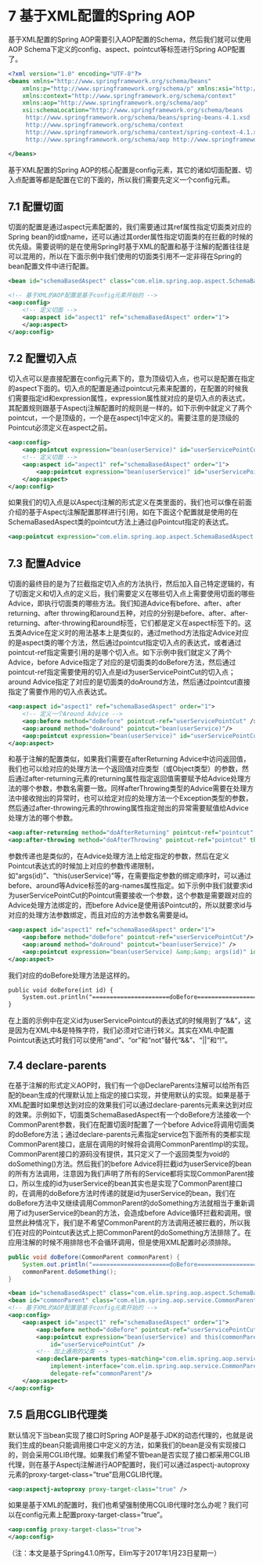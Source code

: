 # 7 基于XML配置的Spring AOP
基于XML配置的Spring AOP需要引入AOP配置的Schema，然后我们就可以使用AOP Schema下定义的config、aspect、pointcut等标签进行Spring AOP配置了。
```xml
<?xml version="1.0" encoding="UTF-8"?>
<beans xmlns="http://www.springframework.org/schema/beans"
	xmlns:p="http://www.springframework.org/schema/p" xmlns:xsi="http://www.w3.org/2001/XMLSchema-instance"
	xmlns:context="http://www.springframework.org/schema/context"
	xmlns:aop="http://www.springframework.org/schema/aop"
	xsi:schemaLocation="http://www.springframework.org/schema/beans
     http://www.springframework.org/schema/beans/spring-beans-4.1.xsd
     http://www.springframework.org/schema/context
     http://www.springframework.org/schema/context/spring-context-4.1.xsd
     http://www.springframework.org/schema/aop http://www.springframework.org/schema/aop/spring-aop-4.1.xsd">

</beans>
```
基于XML配置的Spring AOP的核心配置是config元素，其它的诸如切面配置、切入点配置等都是配置在它的下面的，所以我们需要先定义一个config元素。

## 7.1 配置切面
切面的配置是通过aspect元素配置的，我们需要通过其ref属性指定切面类对应的Spring bean的id或name，还可以通过其order属性指定切面类的在拦截的时候的优先级。需要说明的是在使用Spring时基于XML的配置和基于注解的配置往往是可以混用的，所以在下面示例中我们使用的切面类引用不一定非得在Spring的bean配置文件中进行配置。
```xml
<bean id="schemaBasedAspect" class="com.elim.spring.aop.aspect.SchemaBasedAspect"/>

<!-- 基于XML的AOP配置是基于config元素开始的 -->
<aop:config>
	<!-- 定义切面 -->
	<aop:aspect id="aspect1" ref="schemaBasedAspect" order="1">
	</aop:aspect>
</aop:config>
```
## 7.2 配置切入点
切入点可以是直接配置在config元素下的，意为顶级切入点，也可以是配置在指定的aspect下面的。切入点的配置是通过pointcut元素来配置的，在配置的时候我们需要指定id和expression属性，expression属性就对应的是切入点的表达式，其配置规则跟基于Aspectj注解配置时的规则是一样的。如下示例中就定义了两个pointcut，一个是顶级的，一个是在aspectj1中定义的。需要注意的是顶级的Pointcut必须定义在aspect之前。
```xml
<aop:config>
	<aop:pointcut expression="bean(userService)" id="userServicePointCut2"/>
	<!-- 定义切面 -->
	<aop:aspect id="aspect1" ref="schemaBasedAspect" order="1">
		<aop:pointcut expression="bean(userService)" id="userServicePointCut"/>
	</aop:aspect>
</aop:config>
```

如果我们的切入点是以Aspectj注解的形式定义在类里面的，我们也可以像在前面介绍的基于Aspectj注解配置那样进行引用，如在下面这个配置就是使用的在SchemaBasedAspect类的pointcut方法上通过@Pointcut指定的表达式。
```xml
<aop:pointcut expression="com.elim.spring.aop.aspect.SchemaBasedAspect.pointcut()" id="pointcut"/>
```

## 7.3 配置Advice
切面的最终目的是为了拦截指定切入点的方法执行，然后加入自己特定逻辑的，有了切面定义和切入点的定义后，我们需要定义在哪些切入点上需要使用切面的哪些Advice，即执行切面类的哪些方法。我们知道Advice有before、after、after returning、after throwing和around五种，对应的分别是before、after、after-returning、after-throwing和around标签，它们都是定义在aspect标签下的。这五类Advice在定义时的用法基本上是类似的，通过method方法指定Advice对应的是aspect类的哪个方法，然后通过pointcut指定切入点的表达式，或者通过pointcut-ref指定需要引用的是哪个切入点。如下示例中我们就定义了两个Advice，before Advice指定了对应的是切面类的doBefore方法，然后通过pointcut-ref指定需要使用的切入点是id为userServicePointCut的切入点；around Advice指定了对应的是切面类的doAround方法，然后通过pointcut直接指定了需要作用的切入点表达式。
```xml
<aop:aspect id="aspect1" ref="schemaBasedAspect" order="1">
	<!-- 定义一个Around Advice -->
	<aop:before method="doBefore" pointcut-ref="userServicePointCut" />
	<aop:around method="doAround" pointcut="bean(userService)"/>
	<aop:pointcut expression="bean(userService)" id="userServicePointCut"/>
</aop:aspect>
```

和基于注解的配置类似，如果我们需要在afterReturning Advice中访问返回值，我们也可以给对应的处理方法一个返回值对应类型（或Object类型）的参数，然后通过after-returning元素的returning属性指定返回值需要赋予给Advice处理方法的哪个参数，参数名需要一致。同样afterThrowing类型的Advice需要在处理方法中接收抛出的异常时，也可以给定对应的处理方法一个Exception类型的参数，然后通过after-throwing元素的throwing属性指定抛出的异常需要赋值给Advice处理方法的哪个参数。
```xml
<aop:after-returning method="doAfterReturning" pointcut-ref="pointcut" returning="returnValue"/>
<aop:after-throwing method="doAfterThrowing" pointcut-ref="pointcut" throwing="ex"/>
```

参数传递也是类似的，在Advice处理方法上给定指定的参数，然后在定义Pointcut表达式的时候加上对应的参数传递限制，如“args(id)”、“this(userService)”等，在需要指定参数的绑定顺序时，可以通过before、around等Advice标签的arg-names属性指定。如下示例中我们就要求id为userServicePointCut的Pointcut需要接收一个参数，这个参数是需要跟对应的Advice处理方法绑定的，而before Advice是使用该Pointcut的，所以就要求id与对应的处理方法参数绑定，而且对应的方法参数名需要是id。
```xml
<aop:aspect id="aspect1" ref="schemaBasedAspect" order="1">
	<aop:before method="doBefore" pointcut-ref="userServicePointCut"/>
	<aop:around method="doAround" pointcut="bean(userService)" />
	<aop:pointcut expression="bean(userService) &amp;&amp; args(id)" id="userServicePointCut"/>
</aop:aspect>
```
我们对应的doBefore处理方法是这样的。
```xml
public void doBefore(int id) {
	System.out.println("======================doBefore======================" + id);
}
```

在上面的示例中在定义id为userServicePointcut的表达式的时候用到了“&amp;&amp;”，这是因为在XML中&是特殊字符，我们必须对它进行转义。其实在XML中配置Pointcut表达式时我们可以使用“and”、“or”和“not”替代“&&”、“||”和“!”。

## 7.4 declare-parents
在基于注解的形式定义AOP时，我们有一个@DeclareParents注解可以给所有匹配的bean生成的代理默认加上指定的接口实现，并使用默认的实现。如果是基于XML配置时如果想达到对应的效果我们可以通过declare-parents元素来达到对应的效果。示例如下，切面类SchemaBasedAspect有一个doBefore方法接收一个CommonParent参数，我们在配置切面时配置了一个before Advice将调用切面类的doBefore方法；通过declare-parents元素指定service包下面所有的类都实现CommonParent接口，底层在调用的时候将会调用CommonParentImpl的实现。CommonParent接口的源码没有提供，其只定义了一个返回类型为void的doSomething()方法。然后我们的before Advice将拦截id为userService的bean的所有方法调用，注意因为我们声明了所有的Service都将实现CommonParent接口，所以生成的id为userService的bean其实也是实现了CommonParent接口的，在调用的doBefore方法时传递的就是id为userService的bean，我们在doBefore方法中又继续调用CommonParent的doSomething方法就相当于重新调用了id为userService的bean的方法，会造成before Advice循环拦截和调用。很显然此种情况下，我们是不希望CommonParent的方法调用还被拦截的，所以我们在对应的Pointcut表达式上把CommonParent的doSomething方法排除了。在应用注解的时候不用排除也不会循环调用，但是使用XML配置时必须排除。
```java
public void doBefore(CommonParent commonParent) {
	System.out.println("======================doBefore======================");
	commonParent.doSomething();
}
```
```xml
<bean id="schemaBasedAspect" class="com.elim.spring.aop.aspect.SchemaBasedAspect" />
<bean id="commonParent" class="com.elim.spring.aop.service.CommonParentImpl" />
<!-- 基于XML的AOP配置是基于config元素开始的 -->
<aop:config>
	<aop:aspect id="aspect1" ref="schemaBasedAspect" order="1">
		<aop:before method="doBefore" pointcut-ref="userServicePointCut" />
		<aop:pointcut expression="bean(userService) and this(commonParent) and !execution(void com.elim.spring.aop.service.CommonParent.doSomething())"
			id="userServicePointCut" />
		<!-- 加上通用的父类 -->
		<aop:declare-parents types-matching="com.elim.spring.aop.service..*"
			implement-interface="com.elim.spring.aop.service.CommonParent"
			delegate-ref="commonParent"/>
	</aop:aspect>
</aop:config>
```
## 7.5 启用CGLIB代理类
默认情况下当bean实现了接口时Spring AOP是基于JDK的动态代理的，也就是说我们生成的bean只能调用接口中定义的方法，如果我们的bean是没有实现接口的，则会采用CGLIB代理。如果我们希望不管bean是否实现了接口都采用CGLIB代理，则在基于Aspectj注解进行AOP配置时，我们可以通过aspectj-autoproxy元素的proxy-target-class=”true”启用CGLIB代理。
```xml
<aop:aspectj-autoproxy proxy-target-class="true" />
```
如果是基于XML的配置时，我们也希望强制使用CGLIB代理时怎么办呢？我们可以在config元素上配置proxy-target-class=”true”。
```xml
<aop:config proxy-target-class="true">
</aop:config>
```
（注：本文是基于Spring4.1.0所写，Elim写于2017年1月23日星期一）
